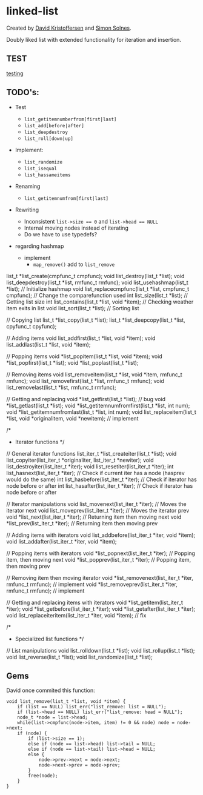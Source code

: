 # linked-list

Created by [David Kristoffersen](https://github.com/davidkristoffersen/) and [Simon Solnes](https://github.com/simonsolnes/).

Doubly liked list with extended functionality for iteration and insertion.

## TEST
[testing](https://img.shields.io/badge/start%20with-why%3F-brightgreen.svg?style=flat)

## TODO's:

* Test
	* `list_getitemnumberfrom[first|last]`
	* `list_add[before|after]`
	* `list_deepdestroy`
	* `list_roll[down|up]`
* Implement:
	* `list_randomize`
	* `list_isequal`
	* `list_hassameitems`
* Renaming
	* `list_getitemnumfrom[first|last]`
* Rewriting
	* Inconsistent `list->size == 0` and `list->head == NULL`
	* Internal moving nodes instead of iterating
	* Do we have to use typedefs?


* regarding hashmap
	* implement
		* `map_remove()` add to `list_remove`

list_t *list_create(cmpfunc_t cmpfunc);
void list_destroy(list_t *list);
void list_deepdestroy(list_t *list, rmfunc_t rmfunc);
void list_usehashmap(list_t *list);											// Initialize hashmap
void list_replacecmpfunc(list_t *list, cmpfunc_t cmpfunc);					// Change the comparefunction used
int list_size(list_t *list);												// Getting list size
int list_contains(list_t *list, void *item);								// Checking weather item exits in list
void list_sort(list_t *list); // Sorting list

// Copying list
list_t *list_copy(list_t *list);
list_t *list_deepcopy(list_t *list, cpyfunc_t cpyfunc);

// Adding items
void list_addfirst(list_t *list, void *item);
void list_addlast(list_t *list, void *item);

// Popping items
void *list_popitem(list_t *list, void *item);
void *list_popfirst(list_t *list);
void *list_poplast(list_t *list);

// Removing items
void list_removeitem(list_t *list, void *item, rmfunc_t rmfunc);
void list_removefirst(list_t *list, rmfunc_t rmfunc);
void list_removelast(list_t *list, rmfunc_t rmfunc);

// Getting and replacing
void *list_getfirst(list_t *list); // bug
void *list_getlast(list_t *list);
void *list_getitemnumfromfirst(list_t *list, int num);
void *list_getitemnumfromlast(list_t *list, int num);
void list_replaceitem(list_t *list, void *originalitem, void *newitem);	// implement

/*
 * Iterator functions
 */

// General iterator functions
list_iter_t *list_createiter(list_t *list);
void list_copyiter(list_iter_t *originaliter, list_iter_t *newiter);
void list_destroyiter(list_iter_t *iter);
void list_resetiter(list_iter_t *iter);
int list_hasnext(list_iter_t *iter);										// Check if current iter has a node (hasprev would do the same)
int list_hasbefore(list_iter_t *iter);										// Check if iterator has node before or after
int list_hasafter(list_iter_t *iter);										// Check if iterator has node before or after

// Iterator manipulations
void list_movenext(list_iter_t *iter);										// Moves the iterator next
void list_moveprev(list_iter_t *iter);										// Moves the iterator prev
void *list_next(list_iter_t *iter);											// Returning item then moving next
void *list_prev(list_iter_t *iter);											// Returning item then moving prev

// Adding items with iterators
void list_addbefore(list_iter_t *iter, void *item);
void list_addafter(list_iter_t *iter, void *item);

// Popping items with iterators
void *list_popnext(list_iter_t *iter);										// Popping item, then moving next
void *list_popprev(list_iter_t *iter);										// Popping item, then moving prev

// Removing item then moving iterator
void *list_removenext(list_iter_t *iter, rmfunc_t rmfunc); // implement
void *list_removeprev(list_iter_t *iter, rmfunc_t rmfunc); // implement

// Getting and replacing items with iterators
void *list_getitem(list_iter_t *iter);
void *list_getbefore(list_iter_t *iter);
void *list_getafter(list_iter_t *iter);
void list_replaceiteritem(list_iter_t *iter, void *item); // fix

/*
 * Specialized list functions
 */

// List manipulations
void list_rolldown(list_t *list);
void list_rollup(list_t *list);
void list_reverse(list_t *list);
void list_randomize(list_t *list);

## Gems

David once commited this function:

```
void list_remove(list_t *list, void *item) {
	if (list == NULL) list_err("list_remove: list = NULL");
	if (list->head == NULL) list_err("list_remove: head = NULL");
	node_t *node = list->head;	
	while(list->cmpfunc(node->item, item) != 0 && node) node = node->next;
	if (node) {
		if (list->size == 1);
		else if (node == list->head) list->tail = NULL;
		else if (node == list->tail) list->head = NULL;
		else {
			node->prev->next = node->next;
			node->next->prev = node->prev;
		}
		free(node);
	}
}
```
